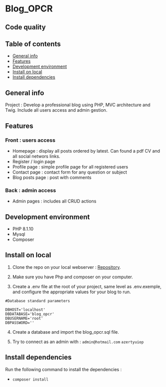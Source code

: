 # Blog_OPCR

## Code quality

## Table of contents

*  [General info](#general-info)
*  [Features](#features)
*  [Development environment](#development-environment)
*  [Install on local](#install-on-local)
*  [Install dependencies](#install-dependencies)

## General info

Project : Develop a professional blog using PHP, MVC architecture and Twig. Include all users access and admin gestion.

## Features

### Front : users access

*  Homepage : display all posts ordered by latest. Can found a pdf CV and all social networs links.
*  Register / login page
*  Profile page : simple profile page for all registered users
*  Contact page : contact form for any question or subject
*  Blog posts page : post with comments

### Back : admin access

*  Admin pages : includes all CRUD actions

## Development environment

*  PHP 8.1.10
*  Mysql
*  Composer

## Install on local

1. Clone the repo on your local webserver : [Repository](https://github.com/mataxelle/Blog_OPCR.git).

2. Make sure you have Php and composer on your computer.

3. Create a .env file at the root of your project, same level as .env.exemple, and configure the appropriate values for your blog to run.

```
#Database standard parameters

DBHOST='localhost'
DBDATABASE='blog_opcr'
DBUSERNAME='root'
DBPASSWORD=''
```
4. Create a database and import the blog_opcr.sql file.

5. Try to connect as an admin with : `admin@hotmail.com` `azertyuiop`

## Install dependencies

Run the following command to install the dependencies : 

*  `composer install`
